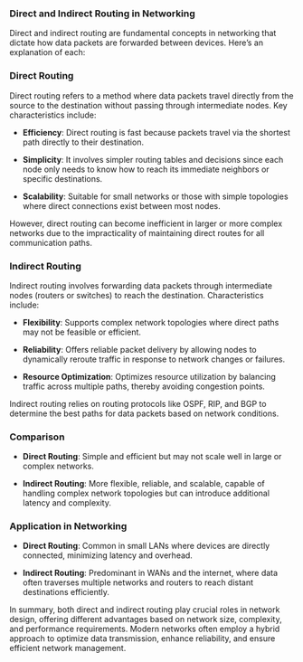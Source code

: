 ### Direct and Indirect Routing in Networking

Direct and indirect routing are fundamental concepts in networking that dictate how data packets are forwarded between devices. Here’s an explanation of each:

### Direct Routing

Direct routing refers to a method where data packets travel directly from the source to the destination without passing through intermediate nodes. Key characteristics include:

- **Efficiency**: Direct routing is fast because packets travel via the shortest path directly to their destination.
  
- **Simplicity**: It involves simpler routing tables and decisions since each node only needs to know how to reach its immediate neighbors or specific destinations.
  
- **Scalability**: Suitable for small networks or those with simple topologies where direct connections exist between most nodes.

However, direct routing can become inefficient in larger or more complex networks due to the impracticality of maintaining direct routes for all communication paths.

### Indirect Routing

Indirect routing involves forwarding data packets through intermediate nodes (routers or switches) to reach the destination. Characteristics include:

- **Flexibility**: Supports complex network topologies where direct paths may not be feasible or efficient.
  
- **Reliability**: Offers reliable packet delivery by allowing nodes to dynamically reroute traffic in response to network changes or failures.
  
- **Resource Optimization**: Optimizes resource utilization by balancing traffic across multiple paths, thereby avoiding congestion points.

Indirect routing relies on routing protocols like OSPF, RIP, and BGP to determine the best paths for data packets based on network conditions.

### Comparison

- **Direct Routing**: Simple and efficient but may not scale well in large or complex networks.
  
- **Indirect Routing**: More flexible, reliable, and scalable, capable of handling complex network topologies but can introduce additional latency and complexity.

### Application in Networking

- **Direct Routing**: Common in small LANs where devices are directly connected, minimizing latency and overhead.
  
- **Indirect Routing**: Predominant in WANs and the internet, where data often traverses multiple networks and routers to reach distant destinations efficiently.

In summary, both direct and indirect routing play crucial roles in network design, offering different advantages based on network size, complexity, and performance requirements. Modern networks often employ a hybrid approach to optimize data transmission, enhance reliability, and ensure efficient network management.
